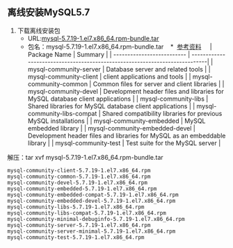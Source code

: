 ## 离线安装MySQL5.7


1. 下载离线安装包
    *  URL:[mysql-5.7.19-1.el7.x86_64.rpm-bundle.tar](https://cdn.mysql.com//Downloads/MySQL-5.7/mysql-5.7.19-1.el7.x86_64.rpm-bundle.tar)
    *  包名：mysql-5.7.19-1.el7.x86_64.rpm-bundle.tar
    *  [参考资料](https://dev.mysql.com/doc/refman/5.7/en/linux-installation-rpm.html)
    
| Package Name               |	Summary                                                                   |
| -------------------------- | ----------------------------------------------------------------------------|
| mysql-community-server     | Database server and related tools |
| mysql-community-client     | client applications and tools |
| mysql-community-common     | Common files for server and client libraries |
| mysql-community-devel      | Development header files and libraries for MySQL database client applications |
| mysql-community-libs       | Shared libraries for MySQL database client applications |
| mysql-community-libs-compat    |	Shared compatibility libraries for previous MySQL installations |
| mysql-community-embedded       |	MySQL embedded library |
| mysql-community-embedded-devel |	Development header files and libraries for MySQL as an embeddable library |
| mysql-community-test           |	Test suite for the MySQL server |

解压：tar xvf mysql-5.7.19-1.el7.x86_64.rpm-bundle.tar
```text
mysql-community-client-5.7.19-1.el7.x86_64.rpm
mysql-community-common-5.7.19-1.el7.x86_64.rpm
mysql-community-devel-5.7.19-1.el7.x86_64.rpm
mysql-community-embedded-5.7.19-1.el7.x86_64.rpm
mysql-community-embedded-compat-5.7.19-1.el7.x86_64.rpm
mysql-community-embedded-devel-5.7.19-1.el7.x86_64.rpm
mysql-community-libs-5.7.19-1.el7.x86_64.rpm
mysql-community-libs-compat-5.7.19-1.el7.x86_64.rpm
mysql-community-minimal-debuginfo-5.7.19-1.el7.x86_64.rpm
mysql-community-server-5.7.19-1.el7.x86_64.rpm
mysql-community-server-minimal-5.7.19-1.el7.x86_64.rpm
mysql-community-test-5.7.19-1.el7.x86_64.rpm
``` 

    

